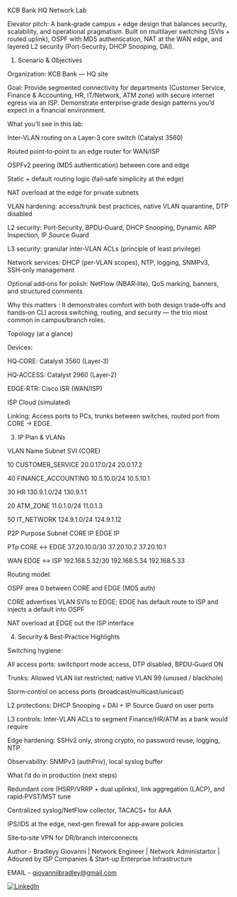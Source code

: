 KCB Bank HQ Network Lab 

Elevator pitch: A bank‑grade campus + edge design that balances security, scalability, and operational pragmatism. Built on multilayer switching (SVIs + routed uplink), OSPF with MD5 authentication, NAT at the WAN edge, and layered L2 security (Port‑Security, DHCP Snooping, DAI).

1) Scenario & Objectives

Organization: KCB Bank — HQ site

Goal: Provide segmented connectivity for departments (Customer Service, Finance & Accounting, HR, IT/Network, ATM zone) with secure internet egress via an ISP. Demonstrate enterprise‑grade design patterns you’d expect in a financial environment.

What you’ll see in this lab:

Inter‑VLAN routing on a Layer‑3 core switch (Catalyst 3560)

Routed point‑to‑point to an edge router for WAN/ISP

OSPFv2 peering (MD5 authentication) between core and edge

Static + default routing logic (fail‑safe simplicity at the edge)

NAT overload at the edge for private subnets

VLAN hardening: access/trunk best practices, native VLAN quarantine, DTP disabled

L2 security: Port‑Security, BPDU‑Guard, DHCP Snooping, Dynamic ARP Inspection, IP Source Guard

L3 security: granular inter‑VLAN ACLs (principle of least privilege)

Network services: DHCP (per‑VLAN scopes), NTP, logging, SNMPv3, SSH‑only management

Optional add‑ons for polish: NetFlow (NBAR‑lite), QoS marking, banners, and structured comments

Why this matters : It demonstrates comfort with both design trade‑offs and hands‑on CLI across switching, routing, and security — the trio most common in campus/branch roles.


Topology (at a glance)

Devices:

HQ‑CORE: Catalyst 3560 (Layer‑3)

HQ‑ACCESS: Catalyst 2960 (Layer‑2)

EDGE‑RTR: Cisco ISR (WAN/ISP)

ISP Cloud (simulated)

Linking: Access ports to PCs, trunks between switches, routed port from CORE → EDGE.


3) IP Plan & VLANs

VLAN	Name	Subnet	SVI (CORE)

10	CUSTOMER_SERVICE	20.0.17.0/24	20.0.17.2

40	FINANCE_ACCOUNTING	10.5.10.0/24	10.5.10.1

30	HR	130.9.1.0/24	130.9.1.1

20	ATM_ZONE	11.0.1.0/24	11.0.1.3

50	IT_NETWORK	124.9.1.0/24	124.9.1.12

P2P	Purpose	Subnet	CORE IP	EDGE IP

PTp	CORE ↔ EDGE	37.20.10.0/30	37.20.10.2	37.20.10.1

WAN	EDGE ↔ ISP	192.168.5.32/30	192.168.5.34	192.168.5.33

Routing model:

OSPF area 0 between CORE and EDGE (MD5 auth)

CORE advertises VLAN SVIs to EDGE; EDGE has default route to ISP and injects a default into OSPF

NAT overload at EDGE out the ISP interface


4) Security & Best‑Practice Highlights

Switching hygiene:

All access ports: switchport mode access, DTP disabled, BPDU‑Guard ON

Trunks: Allowed VLAN list restricted; native VLAN 99 (unused / blackhole)

Storm‑control on access ports (broadcast/multicast/unicast)

L2 protections: DHCP Snooping + DAI + IP Source Guard on user ports

L3 controls: Inter‑VLAN ACLs to segment Finance/HR/ATM as a bank would require

Edge hardening: SSHv2 only, strong crypto, no password reuse, logging, NTP

Observability: SNMPv3 (authPriv), local syslog buffer


What I’d do in production (next steps)

Redundant core (HSRP/VRRP + dual uplinks), link aggregation (LACP), and rapid‑PVST/MST tune

Centralized syslog/NetFlow collector, TACACS+ for AAA

IPS/IDS at the edge, next‑gen firewall for app‑aware policies

Site‑to‑site VPN for DR/branch interconnects


Author - Bradleyy Giovanni  |  Network Engineer  |  Network Administartor  |  Adoured by ISP Companies & Start-up Enterprise Infrastructure 

EMAIL - giovanniibradley@gmail.com

 [![LinkedIn](https://img.shields.io/badge/LinkedIn-Connect-blue?style=for-the-badge&logo=linkedin)](https://www.linkedin.com/in/bradley-giovanniii293) 
